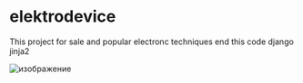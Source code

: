 # elektrodevice
This project for sale and popular electronc techniques
end this code django jinja2 

![изображение](https://user-images.githubusercontent.com/103951263/205355268-e191efbd-5096-4331-91b0-607851e896eb.png)
